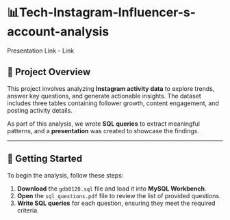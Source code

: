# 📊Tech-Instagram-Influencer-s-account-analysis 

Presentation Link - Link
## 📌 Project Overview  
This project involves analyzing **Instagram activity data** to explore trends, answer key questions, and generate actionable insights. The dataset includes three tables containing follower growth, content engagement, and posting activity details.  

As part of this analysis, we wrote **SQL queries** to extract meaningful patterns, and a **presentation** was created to showcase the findings.  

---

## 🚀 Getting Started  
To begin the analysis, follow these steps:  

1. **Download** the `gdb0120.sql` file and load it into **MySQL Workbench**.  
2. **Open** the `sql_questions.pdf` file to review the list of provided questions.  
3. **Write SQL queries** for each question, ensuring they meet the required criteria.  
